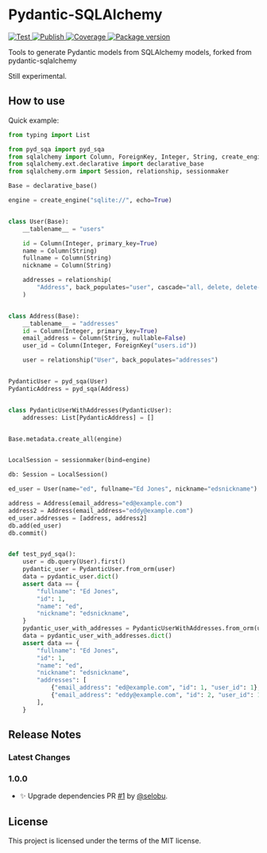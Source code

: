 # Pydantic-SQLAlchemy

<a href="https://github.com/selobu/sqlalchemy-pydantic/actions?query=workflow%3ATest" target="_blank">
    <img src="https://github.com/seloby/sqlalchemy-pydantic/workflows/Test/badge.svg" alt="Test">
</a>
<a href="https://github.com/selobu/sqlalchemy-pydantic/actions?query=workflow%3APublish" target="_blank">
    <img src="https://github.com/selobu/sqlalchemy-pydantic/workflows/Publish/badge.svg" alt="Publish">
</a>
<a href="https://codecov.io/gh/selobu/sqlalchemy-pydantic" target="_blank">
    <img src="https://img.shields.io/codecov/c/github/selobu/sqlalchemy-pydantic?color=%2334D058" alt="Coverage">
</a>
<a href="https://pypi.org/project/sqlalchemy-pydantic" target="_blank">
    <img src="https://img.shields.io/pypi/v/sqlalchemy-pydantic?color=%2334D058&label=pypi%20package" alt="Package version">
</a>

Tools to generate Pydantic models from SQLAlchemy models, forked from pydantic-sqlalchemy

Still experimental.

## How to use

Quick example:

```Python
from typing import List

from pyd_sqa import pyd_sqa
from sqlalchemy import Column, ForeignKey, Integer, String, create_engine
from sqlalchemy.ext.declarative import declarative_base
from sqlalchemy.orm import Session, relationship, sessionmaker

Base = declarative_base()

engine = create_engine("sqlite://", echo=True)


class User(Base):
    __tablename__ = "users"

    id = Column(Integer, primary_key=True)
    name = Column(String)
    fullname = Column(String)
    nickname = Column(String)

    addresses = relationship(
        "Address", back_populates="user", cascade="all, delete, delete-orphan"
    )


class Address(Base):
    __tablename__ = "addresses"
    id = Column(Integer, primary_key=True)
    email_address = Column(String, nullable=False)
    user_id = Column(Integer, ForeignKey("users.id"))

    user = relationship("User", back_populates="addresses")


PydanticUser = pyd_sqa(User)
PydanticAddress = pyd_sqa(Address)


class PydanticUserWithAddresses(PydanticUser):
    addresses: List[PydanticAddress] = []


Base.metadata.create_all(engine)


LocalSession = sessionmaker(bind=engine)

db: Session = LocalSession()

ed_user = User(name="ed", fullname="Ed Jones", nickname="edsnickname")

address = Address(email_address="ed@example.com")
address2 = Address(email_address="eddy@example.com")
ed_user.addresses = [address, address2]
db.add(ed_user)
db.commit()


def test_pyd_sqa():
    user = db.query(User).first()
    pydantic_user = PydanticUser.from_orm(user)
    data = pydantic_user.dict()
    assert data == {
        "fullname": "Ed Jones",
        "id": 1,
        "name": "ed",
        "nickname": "edsnickname",
    }
    pydantic_user_with_addresses = PydanticUserWithAddresses.from_orm(user)
    data = pydantic_user_with_addresses.dict()
    assert data == {
        "fullname": "Ed Jones",
        "id": 1,
        "name": "ed",
        "nickname": "edsnickname",
        "addresses": [
            {"email_address": "ed@example.com", "id": 1, "user_id": 1},
            {"email_address": "eddy@example.com", "id": 2, "user_id": 1},
        ],
    }
```

## Release Notes

### Latest Changes


### 1.0.0

* ✨ Upgrade dependencies PR [#1](https://github.com/selobu/sqlalchemy-pydantic/pull/32) by [@selobu](https://github.com/selobu).

## License

This project is licensed under the terms of the MIT license.
